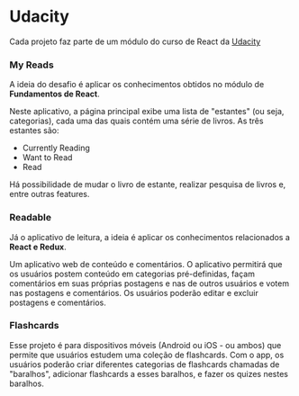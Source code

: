 # Udacity

Cada projeto faz parte de um módulo do curso de React da [Udacity](https://br.udacity.com/)


### My Reads
A ideia do desafio é aplicar os conhecimentos obtidos no módulo de **Fundamentos de React**.

Neste aplicativo, a página principal exibe uma lista de "estantes" (ou seja, categorias), cada uma das quais contém uma série de livros. As três estantes são:
- Currently Reading
- Want to Read
- Read

Há possibilidade de mudar o livro de estante, realizar pesquisa de livros e, entre outras features.


### Readable
Já o aplicativo de leitura, a ideia é aplicar os conhecimentos relacionados a **React e Redux**.

Um aplicativo web de conteúdo e comentários. O aplicativo permitirá que os usuários postem conteúdo em categorias pré-definidas, façam comentários em suas próprias postagens e nas de outros usuários e votem nas postagens e comentários. Os usuários poderão editar e excluir postagens e comentários.


### Flashcards

Esse projeto é para dispositivos móveis (Android ou iOS - ou ambos) que permite que usuários estudem uma coleção de flashcards. Com o app, os usuários poderão criar diferentes categorias de flashcards chamadas de "baralhos", adicionar flashcards a esses baralhos, e fazer os quizes nestes baralhos.